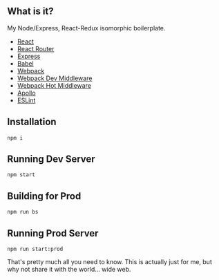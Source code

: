 ## What is it?

My Node/Express, React-Redux isomorphic boilerplate.

* [React](https://github.com/facebook/react)
* [React Router](https://github.com/rackt/react-router)
* [Express](http://expressjs.com)
* [Babel](http://babeljs.io)
* [Webpack](http://webpack.github.io)
* [Webpack Dev Middleware](http://webpack.github.io/docs/webpack-dev-middleware.html)
* [Webpack Hot Middleware](https://github.com/glenjamin/webpack-hot-middleware)
* [Apollo](https://github.com/apollostack/react-apollo)
* [ESLint](http://eslint.org)

## Installation

```
npm i
```


## Running Dev Server

```
npm start
```

## Building for Prod

```
npm run bs
```

## Running Prod Server

```
npm run start:prod
```


That's pretty much all you need to know. This is actually just for me, but why not share it with the world... wide web.
